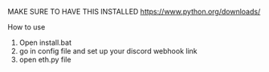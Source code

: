MAKE SURE TO HAVE THIS INSTALLED
https://www.python.org/downloads/


How to use
1. Open install.bat
2. go in config file and set up your discord webhook link
3. open eth.py file


